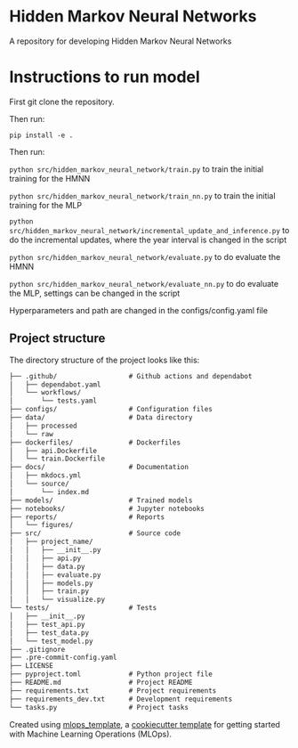 # Hidden Markov Neural Networks

A repository for developing Hidden Markov Neural Networks

# Instructions to run model
First git clone the repository.

Then run:

`pip install -e .`

Then run:

`python src/hidden_markov_neural_network/train.py` to train the initial training for the HMNN

`python src/hidden_markov_neural_network/train_nn.py` to train the initial training for the MLP

`python src/hidden_markov_neural_network/incremental_update_and_inference.py` to do the incremental updates, where the year interval is changed in the script

`python src/hidden_markov_neural_network/evaluate.py` to do evaluate the HMNN

`python src/hidden_markov_neural_network/evaluate_nn.py` to do evaluate the MLP, settings can be changed in the script

Hyperparameters and path are changed in the configs/config.yaml file

## Project structure

The directory structure of the project looks like this:
```txt
├── .github/                  # Github actions and dependabot
│   ├── dependabot.yaml
│   └── workflows/
│       └── tests.yaml
├── configs/                  # Configuration files
├── data/                     # Data directory
│   ├── processed
│   └── raw
├── dockerfiles/              # Dockerfiles
│   ├── api.Dockerfile
│   └── train.Dockerfile
├── docs/                     # Documentation
│   ├── mkdocs.yml
│   └── source/
│       └── index.md
├── models/                   # Trained models
├── notebooks/                # Jupyter notebooks
├── reports/                  # Reports
│   └── figures/
├── src/                      # Source code
│   ├── project_name/
│   │   ├── __init__.py
│   │   ├── api.py
│   │   ├── data.py
│   │   ├── evaluate.py
│   │   ├── models.py
│   │   ├── train.py
│   │   └── visualize.py
└── tests/                    # Tests
│   ├── __init__.py
│   ├── test_api.py
│   ├── test_data.py
│   └── test_model.py
├── .gitignore
├── .pre-commit-config.yaml
├── LICENSE
├── pyproject.toml            # Python project file
├── README.md                 # Project README
├── requirements.txt          # Project requirements
├── requirements_dev.txt      # Development requirements
└── tasks.py                  # Project tasks
```


Created using [mlops_template](https://github.com/SkafteNicki/mlops_template),
a [cookiecutter template](https://github.com/cookiecutter/cookiecutter) for getting
started with Machine Learning Operations (MLOps).
